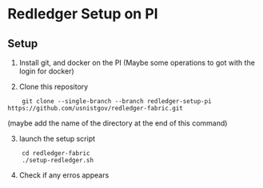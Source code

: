 # Redledger Setup on PI

## Setup

1. Install git, and docker on the PI 
(Maybe some operations to got with the login for docker)

2. Clone this repository 
```
    git clone --single-branch --branch redledger-setup-pi https://github.com/usnistgov/redledger-fabric.git 
```
(maybe add the name of the directory at the end of this command)

3. launch the setup script
```
    cd redledger-fabric
    ./setup-redledger.sh
```

4. Check if any erros appears